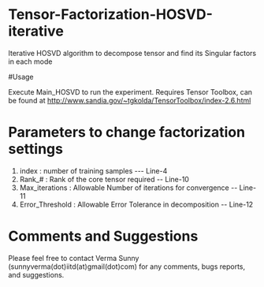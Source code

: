# Tensor-Factorization-HOSVD-iterative


Iterative HOSVD algorithm to decompose tensor and find its Singular factors in each mode

#Usage

Execute Main_HOSVD to run the experiment.
Requires Tensor Toolbox, can be found at http://www.sandia.gov/~tgkolda/TensorToolbox/index-2.6.html

# Parameters to change factorization settings
 1. index             :   number of training samples --- Line-4
 2. Rank_#            :   Rank of the core tensor required -- Line-10
 3. Max_iterations    :   Allowable Number of iterations for convergence -- Line-11
 4. Error_Threshold   :   Allowable Error Tolerance in decomposition -- Line-12


# Comments and Suggestions

Please feel free to contact Verma Sunny (sunnyverma(dot)iitd(at)gmail(dot)com)
for any comments, bugs reports, and suggestions.
